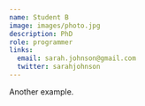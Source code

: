 ```yaml
---
name: Student B
image: images/photo.jpg
description: PhD
role: programmer
links:
  email: sarah.johnson@gmail.com
  twitter: sarahjohnson
---
```


Another example.
